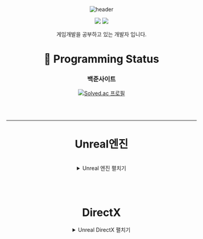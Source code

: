 <div align=center>

![header](https://capsule-render.vercel.app/api?type=wave&color=auto&height=300&section=header&text=SeongYeon%20ReadMe&fontSize=90)

<img src="https://img.shields.io/badge/C++-00599C?style=flat&logo=GitHub&logoColor=white" />
<img src="https://img.shields.io/badge/Unreal-1572B6?style=flat&logo=GitHub&logoColor=white" />
  
  
게임개발을 공부하고 있는 개발자 입니다.


# :eyes: Programming Status

<div align=center>

### 백준사이트
  
[![Solved.ac
프로필](http://mazassumnida.wtf/api/generate_badge?boj=moad6127)](https://solved.ac/profile/moad6127)

</div>

<br/>
<br/>

--------------------------------------------------------------------------------------------------
# Unreal엔진
<br/>

<details><summary>Unreal 엔진 펼치기</summary>
<p>
	


## 멀티플레이 TPS 슈팅 게임
![BlasterGameMode](https://github.com/moad6127/Unreal_MultiPlayShooter/assets/101626318/025dc39e-6d9a-4879-b979-eec4481be2af)
[멀티플레이 TPS 슈팅 게임](https://github.com/moad6127/Unreal_MultiPlayShooter)

>스팀 세션을 이용해 Server/Client방식으로 멀티플레이를 할수있도록 만든 3인칭 슈팅 게임

----------------------------------------------------------------------------------------------------------

## SimpleRPG게임
![ScreenShot00001](https://github.com/moad6127/Unreal_MultiPlayShooter/assets/101626318/a9ef161a-4a62-4b76-9962-cb4db7ee02ca)

[SimpleRPG게임](https://github.com/moad6127/Unreal_OpenWorldRPG)

>간단한 오픈월드형식의 맵으로 제작된 솔로플레이형 게임

----------------------------------------------------------------------------------------------------
</p>
</details>

<br/>
<br/>
<br/>

# DirectX
<details><summary>Unreal DirectX 펼치기</summary>
<p>

# 카드 맞추기 게임

![Solitaire_DX](https://github.com/moad6127/Unreal_MultiPlayShooter/assets/101626318/5ba78cdc-1afc-431f-9d32-3fb1f2e524e6)
[카드 맞추기 게임](https://github.com/moad6127/Report/tree/master/DX_Sokoban)

> 선택된 카드2개가 같은문양이면 사라지도록 만든 간단한 게임

# SOKOBAN(창고지기)게임

![Sokoban_DX](https://github.com/moad6127/Unreal_MultiPlayShooter/assets/101626318/6d9cb51a-8646-4c71-845b-a6c44bcc4e33)
[SOKOBAN(창고지기)게임](https://github.com/moad6127/Report/tree/master/DX_Sokoban)
 
> 이동키를 사용해서 상자를 밀어 원하는 위치에 놓으면 되는 게임


</p>
</details>


